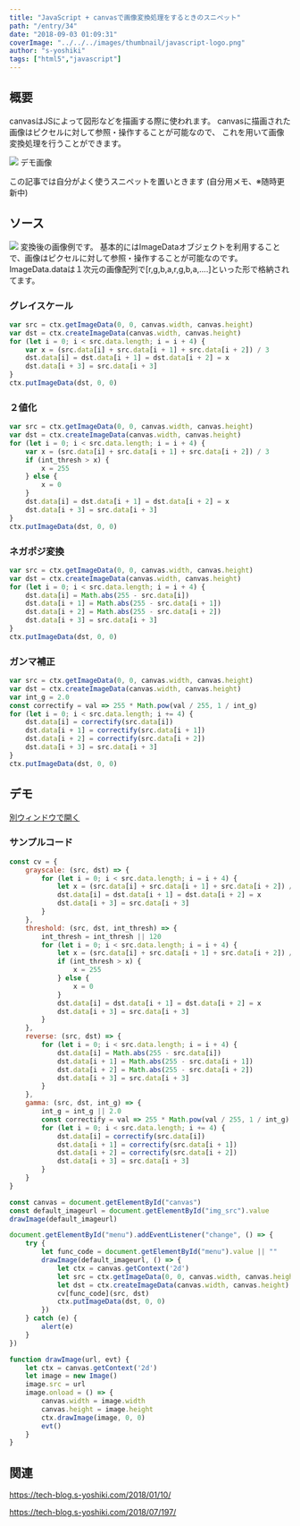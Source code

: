 ```yaml
---
title: "JavaScript + canvasで画像変換処理をするときのスニペット"
path: "/entry/34"
date: "2018-09-03 01:09:31"
coverImage: "../../../images/thumbnail/javascript-logo.png"
author: "s-yoshiki"
tags: ["html5","javascript"]
---
```


## 概要

canvasはJSによって図形などを描画する際に使われます。
canvasに描画された画像はピクセルに対して参照・操作することが可能なので、
これを用いて画像変換処理を行うことができます。

<img src="https://pbs.twimg.com/media/DmGXrUjU4AAyQ4j.jpg">
デモ画像

この記事では自分がよく使うスニペットを置いときます
(自分用メモ、※随時更新中)

## ソース

<img src="https://pbs.twimg.com/media/DmGXqiWUwAAFgu2.jpg">
変換後の画像例です。
基本的にはImageDataオブジェクトを利用することで、画像はピクセルに対して参照・操作することが可能なのです。
ImageData.dataは１次元の画像配列で[r,g,b,a,r,g,b,a,....]といった形で格納されてます。

### グレイスケール

```js
var src = ctx.getImageData(0, 0, canvas.width, canvas.height)
var dst = ctx.createImageData(canvas.width, canvas.height)
for (let i = 0; i < src.data.length; i = i + 4) {
    var x = (src.data[i] + src.data[i + 1] + src.data[i + 2]) / 3
    dst.data[i] = dst.data[i + 1] = dst.data[i + 2] = x
    dst.data[i + 3] = src.data[i + 3]
}
ctx.putImageData(dst, 0, 0)

```

### ２値化

```js
var src = ctx.getImageData(0, 0, canvas.width, canvas.height)
var dst = ctx.createImageData(canvas.width, canvas.height)
for (let i = 0; i < src.data.length; i = i + 4) {
    var x = (src.data[i] + src.data[i + 1] + src.data[i + 2]) / 3
    if (int_thresh > x) {
        x = 255
    } else {
        x = 0
    }
    dst.data[i] = dst.data[i + 1] = dst.data[i + 2] = x
    dst.data[i + 3] = src.data[i + 3]
}
ctx.putImageData(dst, 0, 0)

```

### ネガポジ変換

```js
var src = ctx.getImageData(0, 0, canvas.width, canvas.height)
var dst = ctx.createImageData(canvas.width, canvas.height)
for (let i = 0; i < src.data.length; i = i + 4) {
    dst.data[i] = Math.abs(255 - src.data[i])
    dst.data[i + 1] = Math.abs(255 - src.data[i + 1])
    dst.data[i + 2] = Math.abs(255 - src.data[i + 2])
    dst.data[i + 3] = src.data[i + 3]
}
ctx.putImageData(dst, 0, 0)

```

### ガンマ補正

```js
var src = ctx.getImageData(0, 0, canvas.width, canvas.height)
var dst = ctx.createImageData(canvas.width, canvas.height)
var int_g = 2.0
const correctify = val => 255 * Math.pow(val / 255, 1 / int_g)
for (let i = 0; i < src.data.length; i += 4) {
    dst.data[i] = correctify(src.data[i])
    dst.data[i + 1] = correctify(src.data[i + 1])
    dst.data[i + 2] = correctify(src.data[i + 2])
    dst.data[i + 3] = src.data[i + 3]
}
ctx.putImageData(dst, 0, 0)

```

## デモ

<script async="" src="//jsfiddle.net/s_yoshiki/uwvjL0ye/1/embed/result,js/dark"></script>

<a href="//jsfiddle.net/s_yoshiki/uwvjL0ye/1/embed/result,js/dark" target="_blank">別ウィンドウで開く</a>

### サンプルコード

```js
const cv = {
    grayscale: (src, dst) => {
        for (let i = 0; i < src.data.length; i = i + 4) {
            let x = (src.data[i] + src.data[i + 1] + src.data[i + 2]) / 3
            dst.data[i] = dst.data[i + 1] = dst.data[i + 2] = x
            dst.data[i + 3] = src.data[i + 3]
        }
    },
    threshold: (src, dst, int_thresh) => {
        int_thresh = int_thresh || 120
        for (let i = 0; i < src.data.length; i = i + 4) {
            let x = (src.data[i] + src.data[i + 1] + src.data[i + 2]) / 3
            if (int_thresh > x) {
                x = 255
            } else {
                x = 0
            }
            dst.data[i] = dst.data[i + 1] = dst.data[i + 2] = x
            dst.data[i + 3] = src.data[i + 3]
        }
    },
    reverse: (src, dst) => {
        for (let i = 0; i < src.data.length; i = i + 4) {
            dst.data[i] = Math.abs(255 - src.data[i])
            dst.data[i + 1] = Math.abs(255 - src.data[i + 1])
            dst.data[i + 2] = Math.abs(255 - src.data[i + 2])
            dst.data[i + 3] = src.data[i + 3]
        }
    },
    gamma: (src, dst, int_g) => {
        int_g = int_g || 2.0
        const correctify = val => 255 * Math.pow(val / 255, 1 / int_g)
        for (let i = 0; i < src.data.length; i += 4) {
            dst.data[i] = correctify(src.data[i])
            dst.data[i + 1] = correctify(src.data[i + 1])
            dst.data[i + 2] = correctify(src.data[i + 2])
            dst.data[i + 3] = src.data[i + 3]
        }
    }
}

const canvas = document.getElementById("canvas")
const default_imageurl = document.getElementById("img_src").value
drawImage(default_imageurl)

document.getElementById("menu").addEventListener("change", () => {
    try {
        let func_code = document.getElementById("menu").value || ""
        drawImage(default_imageurl, () => {
            let ctx = canvas.getContext('2d')
            let src = ctx.getImageData(0, 0, canvas.width, canvas.height)
            let dst = ctx.createImageData(canvas.width, canvas.height)
            cv[func_code](src, dst)
            ctx.putImageData(dst, 0, 0)
        })
    } catch (e) {
        alert(e)
    }
})

function drawImage(url, evt) {
    let ctx = canvas.getContext('2d')
    let image = new Image()
    image.src = url
    image.onload = () => {
        canvas.width = image.width
        canvas.height = image.height
        ctx.drawImage(image, 0, 0)
        evt()
    }
}

```

## 関連

https://tech-blog.s-yoshiki.com/2018/01/10/

https://tech-blog.s-yoshiki.com/2018/07/197/